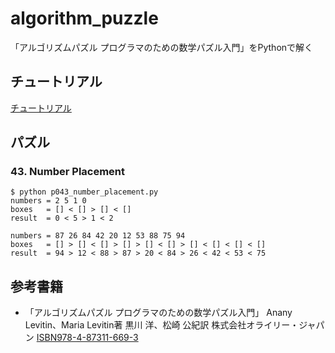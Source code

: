 # algorithm_puzzle
「アルゴリズムパズル プログラマのための数学パズル入門」をPythonで解く

## チュートリアル
[チュートリアル](https://github.com/y-tetsu/algorithm_puzzle/blob/master/tutorial/README.md)

## パズル
### 43. Number Placement
```
$ python p043_number_placement.py
numbers = 2 5 1 0
boxes   = [] < [] > [] < []
result  = 0 < 5 > 1 < 2

numbers = 87 26 84 42 20 12 53 88 75 94
boxes   = [] > [] < [] > [] > [] < [] > [] < [] < [] < []
result  = 94 > 12 < 88 > 87 > 20 < 84 > 26 < 42 < 53 < 75
```

## 参考書籍
- 「アルゴリズムパズル プログラマのための数学パズル入門」 Anany Levitin、Maria Levitin著 黒川 洋、松崎 公紀訳 株式会社オライリー・ジャパン [ISBN978-4-87311-669-3](https://www.oreilly.co.jp/books/9784873116693/)
